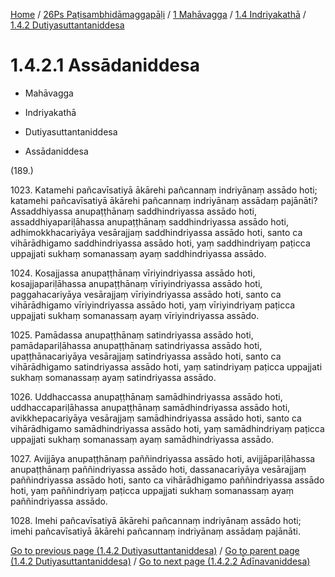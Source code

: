 
[Home](/) / [26Ps Paṭisambhidāmaggapāḷi](../../../../26Ps.md) / [1 Mahāvagga](../../../1.md) / [1.4 Indriyakathā](../../1.4.md) / [1.4.2 Dutiyasuttantaniddesa](../1.4.2.md)

# 1.4.2.1 Assādaniddesa

* Mahāvagga

* Indriyakathā

* Dutiyasuttantaniddesa

* Assādaniddesa

(189.)

1023\. Katamehi pañcavīsatiyā ākārehi pañcannaṃ indriyānaṃ assādo hoti; katamehi pañcavīsatiyā ākārehi pañcannaṃ indriyānaṃ assādaṃ pajānāti? Assaddhiyassa anupaṭṭhānaṃ saddhindriyassa assādo hoti, assaddhiyapariḷāhassa anupaṭṭhānaṃ saddhindriyassa assādo hoti, adhimokkhacariyāya vesārajjaṃ saddhindriyassa assādo hoti, santo ca vihārādhigamo saddhindriyassa assādo hoti, yaṃ saddhindriyaṃ paṭicca uppajjati sukhaṃ somanassaṃ ayaṃ saddhindriyassa assādo.

1024\. Kosajjassa anupaṭṭhānaṃ vīriyindriyassa assādo hoti, kosajjapariḷāhassa anupaṭṭhānaṃ vīriyindriyassa assādo hoti, paggahacariyāya vesārajjaṃ vīriyindriyassa assādo hoti, santo ca vihārādhigamo vīriyindriyassa assādo hoti, yaṃ vīriyindriyaṃ paṭicca uppajjati sukhaṃ somanassaṃ ayaṃ vīriyindriyassa assādo.

1025\. Pamādassa anupaṭṭhānaṃ satindriyassa assādo hoti, pamādapariḷāhassa anupaṭṭhānaṃ satindriyassa assādo hoti, upaṭṭhānacariyāya vesārajjaṃ satindriyassa assādo hoti, santo ca vihārādhigamo satindriyassa assādo hoti, yaṃ satindriyaṃ paṭicca uppajjati sukhaṃ somanassaṃ ayaṃ satindriyassa assādo.

1026\. Uddhaccassa anupaṭṭhānaṃ samādhindriyassa assādo hoti, uddhaccapariḷāhassa anupaṭṭhānaṃ samādhindriyassa assādo hoti, avikkhepacariyāya vesārajjaṃ samādhindriyassa assādo hoti, santo ca vihārādhigamo samādhindriyassa assādo hoti, yaṃ samādhindriyaṃ paṭicca uppajjati sukhaṃ somanassaṃ ayaṃ samādhindriyassa assādo.

1027\. Avijjāya anupaṭṭhānaṃ paññindriyassa assādo hoti, avijjāpariḷāhassa anupaṭṭhānaṃ paññindriyassa assādo hoti, dassanacariyāya vesārajjaṃ paññindriyassa assādo hoti, santo ca vihārādhigamo paññindriyassa assādo hoti, yaṃ paññindriyaṃ paṭicca uppajjati sukhaṃ somanassaṃ ayaṃ paññindriyassa assādo.

1028\. Imehi pañcavīsatiyā ākārehi pañcannaṃ indriyānaṃ assādo hoti; imehi pañcavīsatiyā ākārehi pañcannaṃ indriyānaṃ assādaṃ pajānāti.

[Go to previous page (1.4.2 Dutiyasuttantaniddesa)](../1.4.2.md) / [Go to parent page (1.4.2 Dutiyasuttantaniddesa)](../1.4.2.md) / [Go to next page (1.4.2.2 Ādīnavaniddesa)](1.4.2.2.md)


